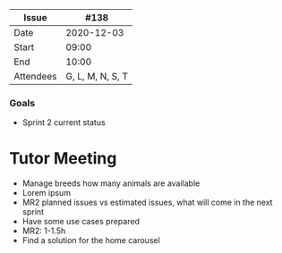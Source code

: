 
| Issue| #138 |
| ------ | ------ |
| Date | 2020-12-03 |
| Start | 09:00 |
| End | 10:00 |
| Attendees | G, L, M, N, S, T |

### Goals
- Sprint 2 current status

# Tutor Meeting
- Manage breeds how many animals are available
- Lorem ipsum
- MR2 planned issues vs estimated issues, what will come in the next sprint
- Have some use cases prepared
- MR2: 1-1.5h
- Find a solution for the home carousel
